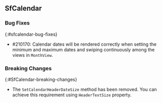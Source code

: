 ## SfCalendar

### Bug Fixes
{:#sfcalendar-bug-fixes}

* \#210170: Calendar dates will be rendered correctly when setting the minimum and maximum dates and swiping continuously among the views in `MonthView`.

### Breaking Changes
{:#SfCalendar-breaking-changes}

* The `SetCalendarHeaderDateSize` method has been removed. You can achieve this requirement using `HeaderTextSize` property.
